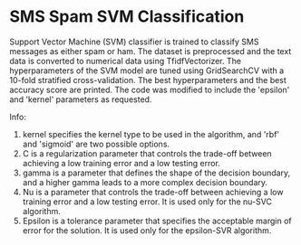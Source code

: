# SMS Spam SVM Classification

<p>Support Vector Machine (SVM) classifier is trained to classify SMS messages as either spam or ham. The dataset is preprocessed and the text data is converted to numerical data using TfidfVectorizer. The hyperparameters of the SVM model are tuned using GridSearchCV with a 10-fold stratified cross-validation. The best hyperparameters and the best accuracy score are printed. The code was modified to include the 'epsilon' and 'kernel' parameters as requested.</p>

Info:
1) kernel specifies the kernel type to be used in the algorithm, and 'rbf' and 'sigmoid' are two possible options.
2) C is a regularization parameter that controls the trade-off between achieving a low training error and a low testing error.
3) gamma is a parameter that defines the shape of the decision boundary, and a higher gamma leads to a more complex decision boundary.
4) Nu is a parameter that controls the trade-off between achieving a low training error and a low testing error. It is used only for the nu-SVC algorithm.
5) Epsilon is a tolerance parameter that specifies the acceptable margin of error for the solution. It is used only for the epsilon-SVR algorithm.
